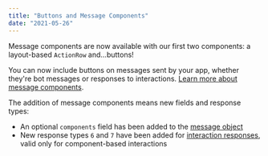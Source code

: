 ```yaml
---
title: "Buttons and Message Components"
date: "2021-05-26"
---
```


Message components are now available with our first two components: a layout-based `ActionRow` and...buttons!

You can now include buttons on messages sent by your app, whether they're bot messages or responses to interactions. [Learn more about message components](/docs/components/overview).

The addition of message components means new fields and response types:

* An optional `components` field has been added to the [message object](/docs/resources/message#message-object)
* New response types `6` and `7` have been added for [interaction responses](/docs/interactions/receiving-and-responding#interaction-response-object-interaction-callback-type), valid only for component-based interactions
